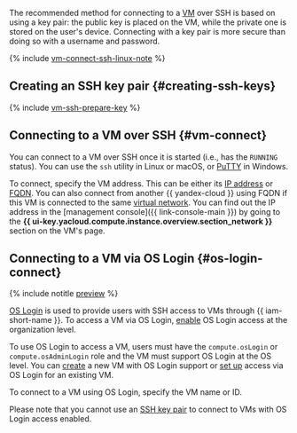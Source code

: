 The recommended method for connecting to a [VM](../compute/concepts/vm.md) over SSH is based on using a key pair: the public key is placed on the VM, while the private one is stored on the user's device. Connecting with a key pair is more secure than doing so with a username and password.

{% include [vm-connect-ssh-linux-note](vm-connect-ssh-linux-note.md) %}

## Creating an SSH key pair {#creating-ssh-keys}

{% include [vm-ssh-prepare-key](vm-ssh-prepare-key.md) %}

## Connecting to a VM over SSH {#vm-connect}

You can connect to a VM over SSH once it is started (i.e., has the `RUNNING` status). You can use the `ssh` utility in Linux or macOS, or [PuTTY](https://www.chiark.greenend.org.uk/~sgtatham/putty/) in Windows.

To connect, specify the VM address. This can be either its [IP address](../vpc/concepts/address.md) or [FQDN](../vpc/concepts/address.md#fqdn). You can also connect from another {{ yandex-cloud }} using FQDN if this VM is connected to the same [virtual network](../vpc/concepts/network.md#network). You can find out the IP address in the [management console]({{ link-console-main }}) by going to the **{{ ui-key.yacloud.compute.instance.overview.section_network }}** section on the VM's page.

## Connecting to a VM via OS Login {#os-login-connect}

{% include notitle [preview](./note-preview-by-request.md) %}

[OS Login](../organization/concepts/os-login.md) is used to provide users with SSH access to VMs through {{ iam-short-name }}. To access a VM via OS Login, [enable](../organization/operations/os-login-access.md) OS Login access at the organization level.

To use OS Login to access a VM, users must have the `compute.osLogin` or `compute.osAdminLogin` role and the VM must support OS Login at the OS level. You can [create](../compute/operations/vm-connect/os-login-create-vm.md) a new VM with OS Login support or [set up](../compute/operations/vm-connect/enable-os-login.md) access via OS Login for an existing VM.

To connect to a VM using OS Login, specify the VM name or ID.

Please note that you cannot use an [SSH key pair](../compute/operations/vm-connect/ssh.md#creating-ssh-keys) to connect to VMs with OS Login access enabled.